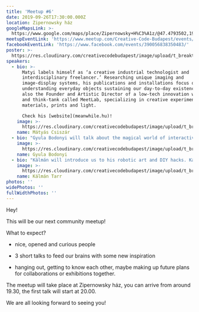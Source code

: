 ```yaml
---
title: 'Meetup #6'
date: 2019-09-26T17:30:00.000Z
location: Zipernowsky ház
googleMapsLink: >-
  https://www.google.com/maps/place/Zipernowsky+H%C3%A1z/@47.4793502,19.0483943,17z/data=!3m1!4b1!4m5!3m4!1s0x4741dc4d37cad0f3:0xaedaa955ce6b92fb!8m2!3d47.4793466!4d19.050583
meetupEventLink: 'https://www.meetup.com/Creative-Code-Budapest/events/qnhgzpyznbfb/'
facebookEventLink: 'https://www.facebook.com/events/390056838350483/'
poster: >-
  https://res.cloudinary.com/creativecodebudapest/image/upload/t_breakthumbnails/v1573761070/cc6/CCBP_FB_Group_Cover_7b_rfafp7.jpg
speakers:
  - bio: >-
      Matyi labels himself as ‘a creative industrial technologist and
      interdisciplinary freelancer.’ Researching unique imaging and
      image-display systems, his publications and installations focus on
      understanding everyday objects sustaining our day-to-day existence. He is
      also the Founder and Artistic Director of a low-tech innovation workshop
      and think-tank called MeetLab, specializing in creative experiments with
      materials, prints and light.

      Check his [website](meanwhile.hu)!
    image: >-
      https://res.cloudinary.com/creativecodebudapest/image/upload/t_breakthumbnails/v1573761047/cc6/csiszarmatyi_ma6rnq.jpg
    name: Mátyás Csiszár
  - bio: "Gyula Bodonyi will talk about the magical world of interactive particles. While he is experimenting with mimicing natural behaviors, he is generating other worldly visuals, that look very similar to naturally forming structures.\r\n\nWith some simple rules, and some initial chaos, Gyula can create very complex shapes, behaviors that constantly change and rearrange. He will present us some of these interactive particle systems and discover it with us.\r\n\nGyula in his job is creating interactive installations, for dance shows, he uses a node based developement platform called Touchdesigner and for him the most interesting thing in making interactive installations is that he can connect a digital world to our reality and interact with it in creative ways.\r\n\nCheck out what Gyula is doing [here](instagram.com/gyula.bodonyi/) or [here](https://vimeo.com/350798506)!"
    image: >-
      https://res.cloudinary.com/creativecodebudapest/image/upload/t_breakthumbnails/v1573761041/cc6/bodonyigyula_tc6pdh.jpg
    name: Gyula Bodonyi
  - bio: "Kálmán will introduce us to his robotic art and DIY hacks. Kálmán works with moving images and new media. His project The stage of Impossibilities is giving a tool to disabled children to perform such precise coordinated movements that otherwise they wouldn't be capable of, and help them play and perform with puppets.\r\n\nYou can see more of Kálmán's works [here](http://ezremek.com/)!"
    image: >-
      https://res.cloudinary.com/creativecodebudapest/image/upload/t_breakthumbnails/v1573761053/cc6/kalman_soe2ku.jpg
    name: Kálmán Tarr
photos: ''
widePhotos: ''
fullWidthPhotos: ''
---
```

Hey!

This will be our next community meetup!

What to expect?

- nice, opened and curious people

- 3 short talks to feed our brains with some new inspiration

- hanging out, getting to know each other, maybe making up future plans for collaborations or exhibitions together.

The meetup will take place at Zipernowsky ház, you can arrive from around 19.30, the first talk will start at 20.00.

We are all looking forward to seeing you!
